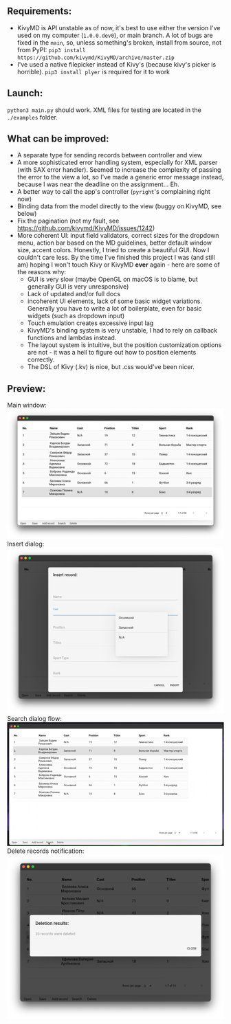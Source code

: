 
## Requirements:
   - KivyMD is API unstable as of now, it's best to use either  the version I've used on my computer (`1.0.0.dev0`), or main branch. A lot of bugs are fixed in the `main`, so, unless something's broken, install from source, not from PyPI: `pip3 install https://github.com/kivymd/KivyMD/archive/master.zip`
   - I've used a native filepicker instead of Kivy's (because kivy's picker is horrible). `pip3 install plyer` is required for it to work
## Launch:
`python3 main.py` should work. XML files for testing are located in the `./examples` folder.

## What can be improved:
 - A separate type for sending records between controller and view
 - A more sophisticated error handling system, especially for XML parser (with SAX error handler). Seemed to increase the complexity of passing the error to the view a lot, so I've made a generic error message instead, because I was near the deadline on the assignment... Eh.
 - A better way to call the app's controller (`pyright`'s complaining right now)
 - Binding data from the model directly to the view (buggy on KivyMD, see below)
 - Fix the pagination (not my fault, see https://github.com/kivymd/KivyMD/issues/1242)
 - More coherent UI: input field validators, correct sizes for the dropdown menu, action bar based on the MD guidelines, better default window size, accent colors. Honestly, I tried to create a beautiful GUI. Now I couldn't care less. By the time I've finished this project I was (and still am) hoping I won't touch Kivy or KivyMD **ever** again - here are some of the reasons why:
   - GUI is very slow (maybe OpenGL on macOS is to blame, but generally GUI is very unresponsive)
   - Lack of updated and/or full docs
   - incoherent UI elements, lack of some basic widget variations. Generally you have to write a lot of boilerplate, even for basic widgets (such as dropdown input)
   - Touch emulation creates excessive input lag
   - KivyMD's binding system is very unstable, I had to rely on callback functions and lambdas instead.
   - The layout system is intuitive, but the position customization options are not - it was a hell to figure out how to position elements correctly.
   - The DSL of Kivy (.kv) is nice, but .css would've been nicer.


## Preview:
Main window:
![img](screenshots/screenshot1.png)
Insert dialog:
![img2](screenshots/screenshot2.png)
Search dialog flow:
![img3](screenshots/search_record1.gif)
Delete records notification:
![img4](screenshots/screenshot3.png)
